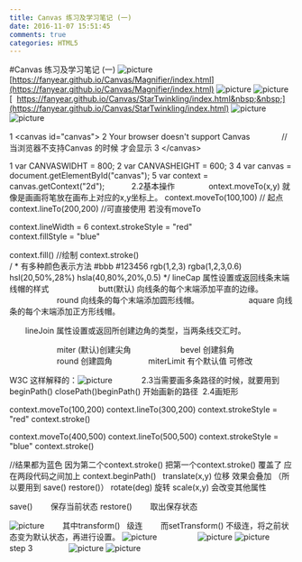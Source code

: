 ```yaml
---
title: Canvas 练习及学习笔记 (一)
date: 2016-11-07 15:51:45
comments: true
categories: HTML5
---
```


#Canvas 练习及学习笔记 (一)
![picture](http://images2015.cnblogs.com/blog/807753/201611/807753-20161105122057752-1621318460.png)
[https://fanyear.github.io/Canvas/Magnifier/index.html](https://fanyear.github.io/Canvas/Magnifier/index.html)
![picture](http://images2015.cnblogs.com/blog/807753/201611/807753-20161105122127783-450591113.png)
![picture](http://images2015.cnblogs.com/blog/807753/201611/807753-20161105122146221-1120847246.png)
[&nbsp;&nbsp;https://fanyear.github.io/Canvas/StarTwinkling/index.html&nbsp;&nbsp;](https://fanyear.github.io/Canvas/StarTwinkling/index.html)
![picture](http://images2015.cnblogs.com/blog/807753/201611/807753-20161105122159049-1742732095.png)
&nbsp;
![picture](http://images2015.cnblogs.com/blog/807753/201611/807753-20161105122220440-1832656437.png)
&nbsp;
&nbsp;

1 &lt;canvas id="canvas"&gt;
2     Your browser doesn't support Canvas　　　　// 当浏览器不支持Canvas 的时候 才会显示 
3 &lt;/canvas&gt;
&nbsp;

1 var CANVASWIDHT = 800;
2 var CANVASHEIGHT = 600;
3 
4 var canvas = document.getElementById("canvas");
5 var context = canvas.getContext("2d");
&nbsp;
&nbsp;　
　2.2基本操作　　　　
ontext.moveTo(x,y) 就像是画画将笔放在画布上对应的x,y坐标上。
 context.moveTo(100,100)      // 起点
 context.lineTo(200,200)        //可直接使用 若没有moveTo
 
  
 context.lineWidth = 6 
 context.strokeStyle = "red"  
 context.fillStyle = "blue"


 context.fill()        //绘制
 context.stroke()  
/ * 有多种颜色表示方法 #bbb #123456 rgb(1,2,3) rgba(1,2,3,0.6) hsl(20,50%,28%) hsla(40,80%,20%,0.5) */
lineCap 属性设置或返回线条末端线帽的样式&nbsp;　　　　　　butt(默认) 向线条的每个末端添加平直的边缘。
　　　　　　round 向线条的每个末端添加圆形线帽。
　　　　　　aquare 向线条的每个末端添加正方形线帽。 

　　lineJoin   属性设置或返回所创建边角的类型，当两条线交汇时。

　　　　　　miter  (默认)创建尖角 
　　　　　　bevel  创建斜角
　　　　　　round 创建圆角
 　　
　　miterLimit    有个默认值 可修改

W3C 这样解释的：![picture](http://images2015.cnblogs.com/blog/807753/201611/807753-20161105131116018-755373713.jpg)
&nbsp;　
&nbsp;
　
2.3当需要画多条路径的时候，就要用到beginPath() closePath()beginPath() 开始画新的路径&nbsp;
2.4画矩形&nbsp;

context.moveTo(100,200)
context.lineTo(300,200)
context.strokeStyle = "red"
context.stroke()
 
     
context.moveTo(400,500)
context.lineTo(500,500)
context.strokeStyle = "blue"
context.stroke()


 //结果都为蓝色 因为第二个context.stroke() 把第一个context.stroke() 覆盖了 应在两段代码之间加上 context.beginPath()
&nbsp;
 translate(x,y)   位移  效果会叠加 （所以要用到 save()  restore()）
 rotate(deg)       旋转
 scale(x,y)        会改变其他属性

save()　　 保存当前状态
restore() 　　取出保存状态

![picture](http://images2015.cnblogs.com/blog/807753/201611/807753-20161105131714440-1279732994.jpg)
　　其中transform() &nbsp; 级连
　　而setTransform() 不级连，将之前状态变为默认状态，再进行设置。
![picture](http://images2015.cnblogs.com/blog/807753/201611/807753-20161105131729205-199029050.jpg)
&nbsp;
　　　　
![picture](http://images2015.cnblogs.com/blog/807753/201611/807753-20161105132040502-1402299246.jpg)
![picture](http://images2015.cnblogs.com/blog/807753/201611/807753-20161105132054408-1471271292.jpg)
　　　　
step 3　　
　　
![picture](http://images2015.cnblogs.com/blog/807753/201611/807753-20161105132605815-1726063786.jpg)
![picture](http://images2015.cnblogs.com/blog/807753/201611/807753-20161105132637893-78517796.jpg)
　
&nbsp;
